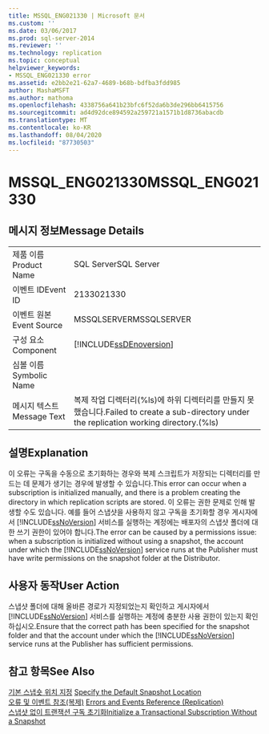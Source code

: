 ```yaml
---
title: MSSQL_ENG021330 | Microsoft 문서
ms.custom: ''
ms.date: 03/06/2017
ms.prod: sql-server-2014
ms.reviewer: ''
ms.technology: replication
ms.topic: conceptual
helpviewer_keywords:
- MSSQL_ENG021330 error
ms.assetid: e2bb2e21-62a7-4689-b68b-bdfba3fdd985
author: MashaMSFT
ms.author: mathoma
ms.openlocfilehash: 4338756a641b23bfc6f52da6b3de296bb6415756
ms.sourcegitcommit: ad4d92dce894592a259721a1571b1d8736abacdb
ms.translationtype: MT
ms.contentlocale: ko-KR
ms.lasthandoff: 08/04/2020
ms.locfileid: "87730503"
---
```

# <a name="mssql_eng021330"></a><span data-ttu-id="d65e4-102">MSSQL_ENG021330</span><span class="sxs-lookup"><span data-stu-id="d65e4-102">MSSQL_ENG021330</span></span>
    
## <a name="message-details"></a><span data-ttu-id="d65e4-103">메시지 정보</span><span class="sxs-lookup"><span data-stu-id="d65e4-103">Message Details</span></span>  
  
|||  
|-|-|  
|<span data-ttu-id="d65e4-104">제품 이름</span><span class="sxs-lookup"><span data-stu-id="d65e4-104">Product Name</span></span>|<span data-ttu-id="d65e4-105">SQL Server</span><span class="sxs-lookup"><span data-stu-id="d65e4-105">SQL Server</span></span>|  
|<span data-ttu-id="d65e4-106">이벤트 ID</span><span class="sxs-lookup"><span data-stu-id="d65e4-106">Event ID</span></span>|<span data-ttu-id="d65e4-107">21330</span><span class="sxs-lookup"><span data-stu-id="d65e4-107">21330</span></span>|  
|<span data-ttu-id="d65e4-108">이벤트 원본</span><span class="sxs-lookup"><span data-stu-id="d65e4-108">Event Source</span></span>|<span data-ttu-id="d65e4-109">MSSQLSERVER</span><span class="sxs-lookup"><span data-stu-id="d65e4-109">MSSQLSERVER</span></span>|  
|<span data-ttu-id="d65e4-110">구성 요소</span><span class="sxs-lookup"><span data-stu-id="d65e4-110">Component</span></span>|[!INCLUDE[ssDEnoversion](../../includes/ssdenoversion-md.md)]|  
|<span data-ttu-id="d65e4-111">심볼 이름</span><span class="sxs-lookup"><span data-stu-id="d65e4-111">Symbolic Name</span></span>||  
|<span data-ttu-id="d65e4-112">메시지 텍스트</span><span class="sxs-lookup"><span data-stu-id="d65e4-112">Message Text</span></span>|<span data-ttu-id="d65e4-113">복제 작업 디렉터리(%ls)에 하위 디렉터리를 만들지 못했습니다.</span><span class="sxs-lookup"><span data-stu-id="d65e4-113">Failed to create a sub-directory under the replication working directory.(%ls)</span></span>|  
  
## <a name="explanation"></a><span data-ttu-id="d65e4-114">설명</span><span class="sxs-lookup"><span data-stu-id="d65e4-114">Explanation</span></span>  
 <span data-ttu-id="d65e4-115">이 오류는 구독을 수동으로 초기화하는 경우와 복제 스크립트가 저장되는 디렉터리를 만드는 데 문제가 생기는 경우에 발생할 수 있습니다.</span><span class="sxs-lookup"><span data-stu-id="d65e4-115">This error can occur when a subscription is initialized manually, and there is a problem creating the directory in which replication scripts are stored.</span></span> <span data-ttu-id="d65e4-116">이 오류는 권한 문제로 인해 발생할 수도 있습니다. 예를 들어 스냅샷을 사용하지 않고 구독을 초기화할 경우 게시자에서 [!INCLUDE[ssNoVersion](../../includes/ssnoversion-md.md)] 서비스를 실행하는 계정에는 배포자의 스냅샷 폴더에 대한 쓰기 권한이 있어야 합니다.</span><span class="sxs-lookup"><span data-stu-id="d65e4-116">The error can be caused by a permissions issue: when a subscription is initialized without using a snapshot, the account under which the [!INCLUDE[ssNoVersion](../../includes/ssnoversion-md.md)] service runs at the Publisher must have write permissions on the snapshot folder at the Distributor.</span></span>  
  
## <a name="user-action"></a><span data-ttu-id="d65e4-117">사용자 동작</span><span class="sxs-lookup"><span data-stu-id="d65e4-117">User Action</span></span>  
 <span data-ttu-id="d65e4-118">스냅샷 폴더에 대해 올바른 경로가 지정되었는지 확인하고 게시자에서 [!INCLUDE[ssNoVersion](../../includes/ssnoversion-md.md)] 서비스를 실행하는 계정에 충분한 사용 권한이 있는지 확인하십시오.</span><span class="sxs-lookup"><span data-stu-id="d65e4-118">Ensure that the correct path has been specified for the snapshot folder and that the account under which the [!INCLUDE[ssNoVersion](../../includes/ssnoversion-md.md)] service runs at the Publisher has sufficient permissions.</span></span>  
  
## <a name="see-also"></a><span data-ttu-id="d65e4-119">참고 항목</span><span class="sxs-lookup"><span data-stu-id="d65e4-119">See Also</span></span>  
 <span data-ttu-id="d65e4-120">[기본 스냅숏 위치 지정](snapshot-options.md#snapshot-folder-locations) </span><span class="sxs-lookup"><span data-stu-id="d65e4-120">[Specify the Default Snapshot Location](snapshot-options.md#snapshot-folder-locations) </span></span>  
 <span data-ttu-id="d65e4-121">[오류 및 이벤트 참조&#40;복제&#41;](errors-and-events-reference-replication.md) </span><span class="sxs-lookup"><span data-stu-id="d65e4-121">[Errors and Events Reference &#40;Replication&#41;](errors-and-events-reference-replication.md) </span></span>  
 [<span data-ttu-id="d65e4-122">스냅샷 없이 트랜잭션 구독 초기화</span><span class="sxs-lookup"><span data-stu-id="d65e4-122">Initialize a Transactional Subscription Without a Snapshot</span></span>](initialize-a-transactional-subscription-without-a-snapshot.md)  
  
  
